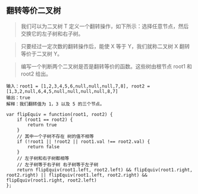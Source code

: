 ## 翻转等价二叉树

> 我们可以为二叉树 T 定义一个翻转操作，如下所示：选择任意节点，然后交换它的左子树和右子树。

> 只要经过一定次数的翻转操作后，能使 X 等于 Y，我们就称二叉树 X 翻转等价于二叉树 Y。

> 编写一个判断两个二叉树是否是翻转等价的函数。这些树由根节点 root1 和 root2 给出。

```
输入：root1 = [1,2,3,4,5,6,null,null,null,7,8], root2 = [1,3,2,null,6,4,5,null,null,null,null,8,7]
输出：true
解释：我们翻转值为 1，3 以及 5 的三个节点。
```

```
var flipEquiv = function(root1, root2) {
    if (root1 == root2) {
        return true
    }
    // 其中一个子树不存在 树的值不相等
    if (!root1 || !root2 || root1.val !== root2.val) {
        return false
    }
    // 左子树和右子树都相等 
    // 左子树等于右子树 右子树等于左子树
    return flipEquiv(root1.left, root2.left) && flipEquiv(root1.right, root2.right) || flipEquiv(root1.left, root2.right) && flipEquiv(root1.right, root2.left)
};
```